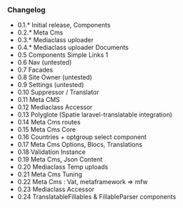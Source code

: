 ### Changelog

- 0.1.* Initial release, Components
- 0.2.* Meta Cms
- 0.3.* Mediaclass uploader
- 0.4.* Mediaclass uploader Documents
- 0.5 Components Simple Links 1
- 0.6 Nav (untested)
- 0.7 Facades
- 0.8 Site Owner (untested)
- 0.9 Settings (untested)
- 0.10 Suppressor / Translator
- 0.11 Meta CMS
- 0.12 Mediaclass Accessor
- 0.13 Polyglote (Spatie laravel-translatable integration)
- 0.14 Meta Cms routes
- 0.15 Meta Cms Core
- 0.16 Countries + optgroup select component
- 0.17 Meta Cms Options, Blocs, Translations
- 0.18 Validation Instance
- 0.19 Meta Cms, Json Content
- 0.20 Mediaclass Temp uploads
- 0.21 Meta Cms Tuning
- 0.22 Meta Cms : Vat, metaframework => mfw
- 0.23 Mediaclass Accessor
- 0.24 TranslatableFillables & FillableParser components